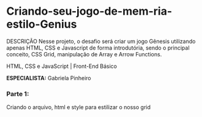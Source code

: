 # Criando-seu-jogo-de-mem-ria-estilo-Genius
DESCRIÇÃO Nesse projeto, o desafio será criar um jogo Gênesis utilizando apenas HTML, CSS e Javascript de forma introdutória, 
sendo o principal conceito, CSS Grid, manipulação de Array e Arrow Functions.  

HTML, CSS e JavaScript | Front-End Básico 

**ESPECIALISTA:**  Gabriela Pinheiro 


###  Parte 1:

Criando o arquivo, html e style para estilizar o nosso grid
